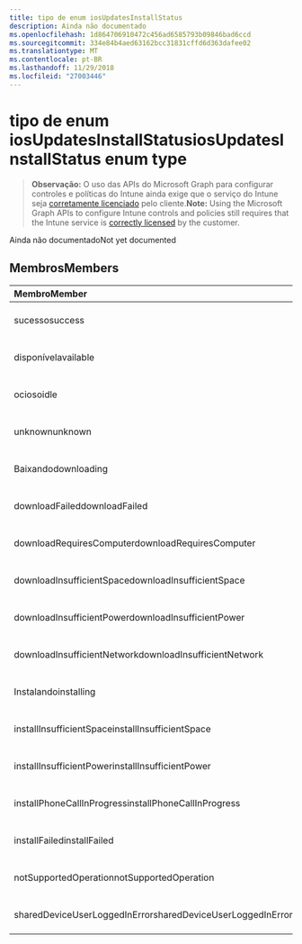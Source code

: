 ```yaml
---
title: tipo de enum iosUpdatesInstallStatus
description: Ainda não documentado
ms.openlocfilehash: 1d864706910472c456ad6585793b09846bad6ccd
ms.sourcegitcommit: 334e84b4aed63162bcc31831cffd6d363dafee02
ms.translationtype: MT
ms.contentlocale: pt-BR
ms.lasthandoff: 11/29/2018
ms.locfileid: "27003446"
---
```

# <a name="iosupdatesinstallstatus-enum-type"></a><span data-ttu-id="6f7b4-103">tipo de enum iosUpdatesInstallStatus</span><span class="sxs-lookup"><span data-stu-id="6f7b4-103">iosUpdatesInstallStatus enum type</span></span>

> <span data-ttu-id="6f7b4-104">**Observação:** O uso das APIs do Microsoft Graph para configurar controles e políticas do Intune ainda exige que o serviço do Intune seja [corretamente licenciado](https://go.microsoft.com/fwlink/?linkid=839381) pelo cliente.</span><span class="sxs-lookup"><span data-stu-id="6f7b4-104">**Note:** Using the Microsoft Graph APIs to configure Intune controls and policies still requires that the Intune service is [correctly licensed](https://go.microsoft.com/fwlink/?linkid=839381) by the customer.</span></span>

<span data-ttu-id="6f7b4-105">Ainda não documentado</span><span class="sxs-lookup"><span data-stu-id="6f7b4-105">Not yet documented</span></span>
## <a name="members"></a><span data-ttu-id="6f7b4-106">Membros</span><span class="sxs-lookup"><span data-stu-id="6f7b4-106">Members</span></span>
|<span data-ttu-id="6f7b4-107">Membro</span><span class="sxs-lookup"><span data-stu-id="6f7b4-107">Member</span></span>|<span data-ttu-id="6f7b4-108">Valor</span><span class="sxs-lookup"><span data-stu-id="6f7b4-108">Value</span></span>|<span data-ttu-id="6f7b4-109">Descrição</span><span class="sxs-lookup"><span data-stu-id="6f7b4-109">Description</span></span>|
|:---|:---|:---|
|<span data-ttu-id="6f7b4-110">sucesso</span><span class="sxs-lookup"><span data-stu-id="6f7b4-110">success</span></span>|<span data-ttu-id="6f7b4-111">0</span><span class="sxs-lookup"><span data-stu-id="6f7b4-111">0</span></span>|<span data-ttu-id="6f7b4-112">Ainda não documentado</span><span class="sxs-lookup"><span data-stu-id="6f7b4-112">Not yet documented</span></span>|
|<span data-ttu-id="6f7b4-113">disponível</span><span class="sxs-lookup"><span data-stu-id="6f7b4-113">available</span></span>|<span data-ttu-id="6f7b4-114">1</span><span class="sxs-lookup"><span data-stu-id="6f7b4-114">1</span></span>|<span data-ttu-id="6f7b4-115">Ainda não documentado</span><span class="sxs-lookup"><span data-stu-id="6f7b4-115">Not yet documented</span></span>|
|<span data-ttu-id="6f7b4-116">ocioso</span><span class="sxs-lookup"><span data-stu-id="6f7b4-116">idle</span></span>|<span data-ttu-id="6f7b4-117">2</span><span class="sxs-lookup"><span data-stu-id="6f7b4-117">2</span></span>|<span data-ttu-id="6f7b4-118">Ainda não documentado</span><span class="sxs-lookup"><span data-stu-id="6f7b4-118">Not yet documented</span></span>|
|<span data-ttu-id="6f7b4-119">unknown</span><span class="sxs-lookup"><span data-stu-id="6f7b4-119">unknown</span></span>|<span data-ttu-id="6f7b4-120">3</span><span class="sxs-lookup"><span data-stu-id="6f7b4-120">3</span></span>|<span data-ttu-id="6f7b4-121">Ainda não documentado</span><span class="sxs-lookup"><span data-stu-id="6f7b4-121">Not yet documented</span></span>|
|<span data-ttu-id="6f7b4-122">Baixando</span><span class="sxs-lookup"><span data-stu-id="6f7b4-122">downloading</span></span>|<span data-ttu-id="6f7b4-123">-2016330712</span><span class="sxs-lookup"><span data-stu-id="6f7b4-123">-2016330712</span></span>|<span data-ttu-id="6f7b4-124">Ainda não documentado</span><span class="sxs-lookup"><span data-stu-id="6f7b4-124">Not yet documented</span></span>|
|<span data-ttu-id="6f7b4-125">downloadFailed</span><span class="sxs-lookup"><span data-stu-id="6f7b4-125">downloadFailed</span></span>|<span data-ttu-id="6f7b4-126">-2016330711</span><span class="sxs-lookup"><span data-stu-id="6f7b4-126">-2016330711</span></span>|<span data-ttu-id="6f7b4-127">Ainda não documentado</span><span class="sxs-lookup"><span data-stu-id="6f7b4-127">Not yet documented</span></span>|
|<span data-ttu-id="6f7b4-128">downloadRequiresComputer</span><span class="sxs-lookup"><span data-stu-id="6f7b4-128">downloadRequiresComputer</span></span>|<span data-ttu-id="6f7b4-129">-2016330710</span><span class="sxs-lookup"><span data-stu-id="6f7b4-129">-2016330710</span></span>|<span data-ttu-id="6f7b4-130">Ainda não documentado</span><span class="sxs-lookup"><span data-stu-id="6f7b4-130">Not yet documented</span></span>|
|<span data-ttu-id="6f7b4-131">downloadInsufficientSpace</span><span class="sxs-lookup"><span data-stu-id="6f7b4-131">downloadInsufficientSpace</span></span>|<span data-ttu-id="6f7b4-132">-2016330709</span><span class="sxs-lookup"><span data-stu-id="6f7b4-132">-2016330709</span></span>|<span data-ttu-id="6f7b4-133">Ainda não documentado</span><span class="sxs-lookup"><span data-stu-id="6f7b4-133">Not yet documented</span></span>|
|<span data-ttu-id="6f7b4-134">downloadInsufficientPower</span><span class="sxs-lookup"><span data-stu-id="6f7b4-134">downloadInsufficientPower</span></span>|<span data-ttu-id="6f7b4-135">-2016330708</span><span class="sxs-lookup"><span data-stu-id="6f7b4-135">-2016330708</span></span>|<span data-ttu-id="6f7b4-136">Ainda não documentado</span><span class="sxs-lookup"><span data-stu-id="6f7b4-136">Not yet documented</span></span>|
|<span data-ttu-id="6f7b4-137">downloadInsufficientNetwork</span><span class="sxs-lookup"><span data-stu-id="6f7b4-137">downloadInsufficientNetwork</span></span>|<span data-ttu-id="6f7b4-138">-2016330707</span><span class="sxs-lookup"><span data-stu-id="6f7b4-138">-2016330707</span></span>|<span data-ttu-id="6f7b4-139">Ainda não documentado</span><span class="sxs-lookup"><span data-stu-id="6f7b4-139">Not yet documented</span></span>|
|<span data-ttu-id="6f7b4-140">Instalando</span><span class="sxs-lookup"><span data-stu-id="6f7b4-140">installing</span></span>|<span data-ttu-id="6f7b4-141">-2016330706</span><span class="sxs-lookup"><span data-stu-id="6f7b4-141">-2016330706</span></span>|<span data-ttu-id="6f7b4-142">Ainda não documentado</span><span class="sxs-lookup"><span data-stu-id="6f7b4-142">Not yet documented</span></span>|
|<span data-ttu-id="6f7b4-143">installInsufficientSpace</span><span class="sxs-lookup"><span data-stu-id="6f7b4-143">installInsufficientSpace</span></span>|<span data-ttu-id="6f7b4-144">-2016330705</span><span class="sxs-lookup"><span data-stu-id="6f7b4-144">-2016330705</span></span>|<span data-ttu-id="6f7b4-145">Ainda não documentado</span><span class="sxs-lookup"><span data-stu-id="6f7b4-145">Not yet documented</span></span>|
|<span data-ttu-id="6f7b4-146">installInsufficientPower</span><span class="sxs-lookup"><span data-stu-id="6f7b4-146">installInsufficientPower</span></span>|<span data-ttu-id="6f7b4-147">-2016330704</span><span class="sxs-lookup"><span data-stu-id="6f7b4-147">-2016330704</span></span>|<span data-ttu-id="6f7b4-148">Ainda não documentado</span><span class="sxs-lookup"><span data-stu-id="6f7b4-148">Not yet documented</span></span>|
|<span data-ttu-id="6f7b4-149">installPhoneCallInProgress</span><span class="sxs-lookup"><span data-stu-id="6f7b4-149">installPhoneCallInProgress</span></span>|<span data-ttu-id="6f7b4-150">-2016330703</span><span class="sxs-lookup"><span data-stu-id="6f7b4-150">-2016330703</span></span>|<span data-ttu-id="6f7b4-151">Ainda não documentado</span><span class="sxs-lookup"><span data-stu-id="6f7b4-151">Not yet documented</span></span>|
|<span data-ttu-id="6f7b4-152">installFailed</span><span class="sxs-lookup"><span data-stu-id="6f7b4-152">installFailed</span></span>|<span data-ttu-id="6f7b4-153">-2016330702</span><span class="sxs-lookup"><span data-stu-id="6f7b4-153">-2016330702</span></span>|<span data-ttu-id="6f7b4-154">Ainda não documentado</span><span class="sxs-lookup"><span data-stu-id="6f7b4-154">Not yet documented</span></span>|
|<span data-ttu-id="6f7b4-155">notSupportedOperation</span><span class="sxs-lookup"><span data-stu-id="6f7b4-155">notSupportedOperation</span></span>|<span data-ttu-id="6f7b4-156">-2016330701</span><span class="sxs-lookup"><span data-stu-id="6f7b4-156">-2016330701</span></span>|<span data-ttu-id="6f7b4-157">Ainda não documentado</span><span class="sxs-lookup"><span data-stu-id="6f7b4-157">Not yet documented</span></span>|
|<span data-ttu-id="6f7b4-158">sharedDeviceUserLoggedInError</span><span class="sxs-lookup"><span data-stu-id="6f7b4-158">sharedDeviceUserLoggedInError</span></span>|<span data-ttu-id="6f7b4-159">-2016330699</span><span class="sxs-lookup"><span data-stu-id="6f7b4-159">-2016330699</span></span>|<span data-ttu-id="6f7b4-160">Ainda não documentado</span><span class="sxs-lookup"><span data-stu-id="6f7b4-160">Not yet documented</span></span>|



